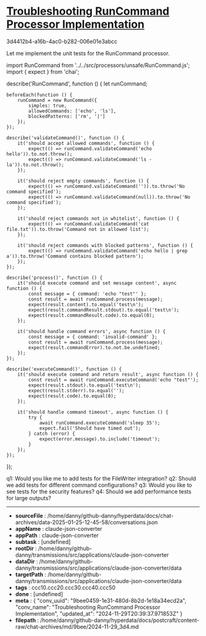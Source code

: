 # [Troubleshooting RunCommand Processor Implementation](https://claude.ai/chat/9bee0459-1e31-480d-8b2d-1e18a34ecd2a)

3d4412b4-a16b-4ac0-b282-006e01e3abcc

 Let me implement the unit tests for the RunCommand processor.

<antArtifact identifier="run-command-spec" type="application/vnd.ant.code" language="javascript" title="RunCommand Unit Tests">
import RunCommand from '../../src/processors/unsafe/RunCommand.js';
import { expect } from 'chai';

describe('RunCommand', function () {
    let runCommand;

    beforeEach(function () {
        runCommand = new RunCommand({
            simples: true,
            allowedCommands: ['echo', 'ls'],
            blockedPatterns: ['rm', '|']
        });
    });

    describe('validateCommand()', function () {
        it('should accept allowed commands', function () {
            expect(() => runCommand.validateCommand('echo hello')).to.not.throw();
            expect(() => runCommand.validateCommand('ls -la')).to.not.throw();
        });

        it('should reject empty commands', function () {
            expect(() => runCommand.validateCommand('')).to.throw('No command specified');
            expect(() => runCommand.validateCommand(null)).to.throw('No command specified');
        });

        it('should reject commands not in whitelist', function () {
            expect(() => runCommand.validateCommand('cat file.txt')).to.throw('Command not in allowed list');
        });

        it('should reject commands with blocked patterns', function () {
            expect(() => runCommand.validateCommand('echo hello | grep a')).to.throw('Command contains blocked pattern');
        });
    });

    describe('process()', function () {
        it('should execute command and set message content', async function () {
            const message = { command: 'echo "test"' };
            const result = await runCommand.process(message);
            expect(result.content).to.equal('test\n');
            expect(result.commandResult.stdout).to.equal('test\n');
            expect(result.commandResult.code).to.equal(0);
        });

        it('should handle command errors', async function () {
            const message = { command: 'invalid-command' };
            const result = await runCommand.process(message);
            expect(result.commandError).to.not.be.undefined;
        });
    });

    describe('executeCommand()', function () {
        it('should execute command and return result', async function () {
            const result = await runCommand.executeCommand('echo "test"');
            expect(result.stdout).to.equal('test\n');
            expect(result.stderr).to.equal('');
            expect(result.code).to.equal(0);
        });

        it('should handle command timeout', async function () {
            try {
                await runCommand.executeCommand('sleep 35');
                expect.fail('Should have timed out');
            } catch (error) {
                expect(error.message).to.include('timeout');
            }
        });
    });
});
</antArtifact>

q1: Would you like me to add tests for the FileWriter integration?
q2: Should we add tests for different command configurations?
q3: Would you like to see tests for the security features?
q4: Should we add performance tests for large outputs?

---

* **sourceFile** : /home/danny/github-danny/hyperdata/docs/chat-archives/data-2025-01-25-12-45-58/conversations.json
* **appName** : claude-json-converter
* **appPath** : claude-json-converter
* **subtask** : [undefined]
* **rootDir** : /home/danny/github-danny/transmissions/src/applications/claude-json-converter
* **dataDir** : /home/danny/github-danny/transmissions/src/applications/claude-json-converter/data
* **targetPath** : /home/danny/github-danny/transmissions/src/applications/claude-json-converter/data
* **tags** : ccc10.ccc20.ccc30.ccc40.ccc50
* **done** : [undefined]
* **meta** : {
  "conv_uuid": "9bee0459-1e31-480d-8b2d-1e18a34ecd2a",
  "conv_name": "Troubleshooting RunCommand Processor Implementation",
  "updated_at": "2024-11-29T20:39:37.971853Z"
}
* **filepath** : /home/danny/github-danny/hyperdata/docs/postcraft/content-raw/chat-archives/md/9bee/2024-11-29_3d4.md